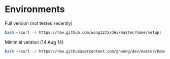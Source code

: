 Environments
===

Full version (not tested recently)

```bash
bash <(curl -s https://raw.github.com/wong1275/dev/master/home/setup)
```

Minimial version (14 Aug 14)
```bash
bash <(curl -s https://raw.githubusercontent.com/gnwong/dev/master/home/setup_min)
```

